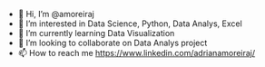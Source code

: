 - 👋 Hi, I’m @amoreiraj
- 👀 I’m interested in Data Science, Python, Data Analys, Excel
- 🌱 I’m currently learning Data Visualization
- 💞️ I’m looking to collaborate on Data Analys project
- 📫 How to reach me https://www.linkedin.com/adrianamoreiraj/

<!---
amoreiraj/amoreiraj is a ✨ special ✨ repository because its `README.md` (this file) appears on your GitHub profile.
You can click the Preview link to take a look at your changes.
--->
